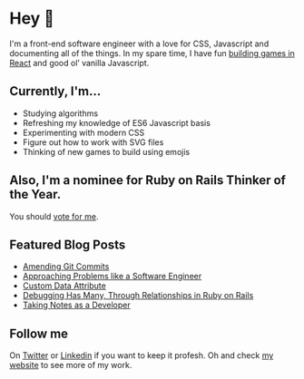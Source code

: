 # Hey 👋

I'm a front-end software engineer with a love for CSS, Javascript and documenting all of the things. In my spare time, I have fun [building games in React](https://github.com/scrabill/food-or-foe-react) and good ol’ vanilla Javascript.

## Currently, I'm...

 - Studying algorithms
 - Refreshing my knowledge of ES6 Javascript basis
 - Experimenting with modern CSS
 - Figure out how to work with SVG files
 - Thinking of new games to build using emojis

## Also, I'm a nominee for Ruby on Rails Thinker of the Year.

You should [vote for me](https://shannoncrabill.com/blog/ruby-on-rails-thinker-of-the-year/).

## Featured Blog Posts

- [Amending Git Commits](https://shannoncrabill.com/blog/amending-git-commits/)
- [Approaching Problems like a Software Engineer](https://shannoncrabill.com/blog/approaching-problems-like-a-software-engineer/)
- [Custom Data Attribute](https://shannoncrabill.com/blog/html-custom-data-attribute/)
- [Debugging Has Many, Through Relationships in Ruby on Rails](https://shannoncrabill.com/blog/ruby-on-rails-debugging-model-associations/)
- [Taking Notes as a Developer](https://shannoncrabill.com/blog/taking-notes-as-a-developer/)

## Follow me

On [Twitter](https://twitter.com/shannon_crabill) or [Linkedin](https://www.linkedin.com/in/shannoncrabill/) if you want to keep it profesh. Oh and check [my website](http://www.shannoncrabill.com) to see more of my work.
